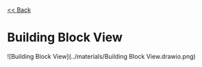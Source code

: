 [<< Back](/README.md)

# Building Block View

![Building Block View](../materials/Building Block View.drawio.png)
